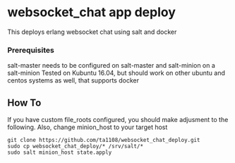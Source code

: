 # websocket_chat app deploy

This deploys erlang websocket chat using salt and docker

### Prerequisites

salt-master needs to be configured on salt-master and salt-minion on a salt-minion
Tested on Kubuntu 16.04, but should work on other ubuntu and centos systems as well, that supports docker 

## How To

If you have custom file_roots configured, you should make adjusment to the following.
Also, change minion_host to your target host

```
git clone https://github.com/ta1108/websocket_chat_deploy.git
sudo cp websocket_chat_deploy/* /srv/salt/*
sudo salt minion_host state.apply
```
